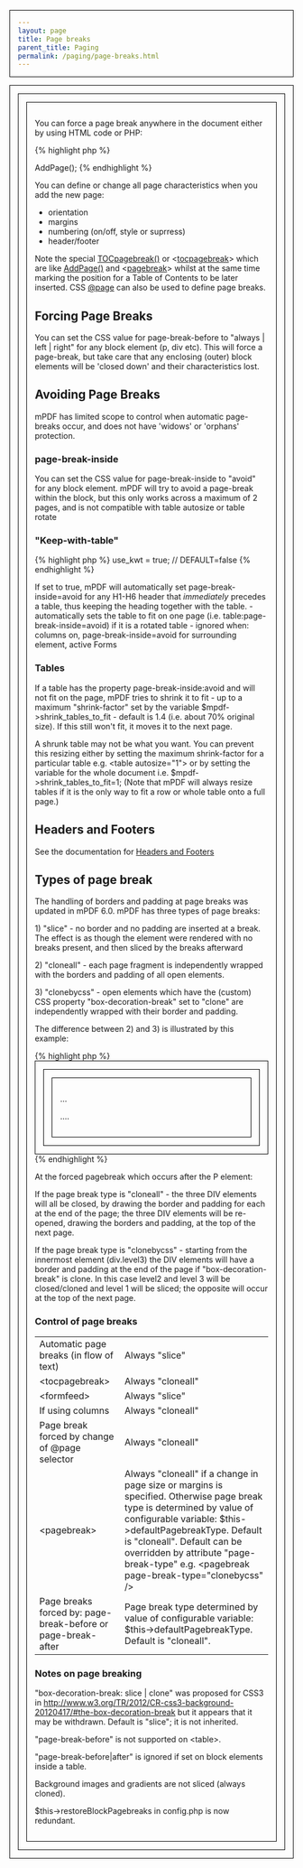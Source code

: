 ```yaml
---
layout: page
title: Page breaks
parent_title: Paging
permalink: /paging/page-breaks.html
---
```


<div id="bpmbook" class="bpmbook" style="direction:ltr;">
<div class="topic_user_field">
<div id="U0">
<p>You can force a page break anywhere in the document either by using HTML code or PHP:</p>

{% highlight php %}
<?php

$mpdf->AddPage();

<pagebreak />
{% endhighlight %}

<p>You can define or change all page characteristics when you add the new page:</p>
<ul>
<li>orientation</li>
<li>margins</li>
<li>numbering (on/off, style or suprress)</li>
<li>header/footer</li>
</ul>
<p>Note the special <a href="{{ "/reference/mpdf-functions/tocpagebreak.html" | prepend: site.baseurl }}">TOCpagebreak()</a> or &lt;<a href="{{ "/reference/html-control-tags/tocpagebreak.html" | prepend: site.baseurl }}">tocpagebreak</a>&gt; which are like <a href="{{ "/reference/mpdf-functions/addpage.html" | prepend: site.baseurl }}">AddPage()</a> and &lt;<a href="{{ "/reference/html-control-tags/pagebreak.html" | prepend: site.baseurl }}">pagebreak</a>&gt; whilst at the same time marking the position for a Table of Contents to be later inserted. CSS <a href="{{ "/paging/using-page.html" | prepend: site.baseurl }}">@page</a> can also be used to define page breaks.</p>
<h2>Forcing Page Breaks</h2>
<p>You can set the CSS value for <span class="parameter">page-break-before</span> to "always | left | right" for any block element (p, div etc). This will force a page-break, but take care that any enclosing (outer) block elements will be 'closed down' and their characteristics lost.</p>
<h2>Avoiding Page Breaks</h2>
<p>mPDF has limited scope to control when automatic page-breaks occur, and does not have 'widows' or 'orphans' protection.</p>
<h3>page-break-inside</h3>
<p>You can set the CSS value for <span class="parameter">page-break-inside</span> to "avoid" for any block element. mPDF will try to avoid a page-break within the block, but this only works across a maximum of 2 pages, and is not compatible with table autosize or table rotate</p>
<h3>"Keep-with-table"</h3>

{% highlight php %}
<?php

$mpdf->use_kwt = true;    // DEFAULT=false
{% endhighlight %}

<p>If set to true, mPDF will automatically set <span class="parameter">page-break-inside</span>=avoid for any H1-H6 header that <i>immediately</i> precedes a table, thus keeping the heading together with the table. 

- automatically sets the table to fit on one page (i.e. table:<span class="parameter">page-break-inside</span>=avoid) if it is a rotated table

- ignored when: columns on, <span class="parameter">page-break-inside</span>=avoid for surrounding element, active Forms</p>
<h3>Tables</h3>
<p>If a table has the property page-break-inside:avoid and will not fit on the page, mPDF tries to shrink it to fit - up to a maximum "shrink-factor" set by the variable $mpdf-&gt;shrink_tables_to_fit - default is 1.4 (i.e. about 70% original size). If this still won't fit, it moves it to the next page.</p>
<p>A shrunk table may not be what you want. You can prevent this resizing either by setting the maximum shrink-factor for a particular table e.g. &lt;table autosize="1"&gt; or by setting the variable for the whole document i.e. $mpdf-&gt;shrink_tables_to_fit=1;

(Note that mPDF will always resize tables if it is the only way to fit a row or whole table onto a full page.)</p>
<h2>Headers and Footers</h2>
<p>See the documentation for <a href="{{ "/headers-footers/headers-footers.html" | prepend: site.baseurl }}">Headers and Footers</a></p>
<h2>Types of page break</h2>
<p>The handling of borders and padding at page breaks was updated in mPDF 6.0. mPDF has three types of page breaks:</p>
<p>1) "slice" - no border and no padding are inserted at a break. The effect is as though the element were rendered with no breaks present, and then sliced by the breaks afterward</p>
<p>2) "cloneall" - each page fragment is independently wrapped with the borders and padding of all open elements.</p>
<p>3) "clonebycss" - open elements which have the (custom) CSS property "box-decoration-break" set to "clone" are independently wrapped with their border and padding.</p>
<p>The difference between 2) and 3) is illustrated by this example:</p>

{% highlight php %}
<style>

div { border: 1px solid black; padding: 1em; }

.level1 { box-decoration-break: slice; }

.level2 { box-decoration-break: clone; }

.level3 { box-decoration-break: clone; }

</style>

<div class="level1">

<div class="level2">

<div class="level3">

<p style="page-break-after:always">...</p>

<p>....</p>

</div>

</div>

</div>
{% endhighlight %}

<p>At the forced pagebreak which occurs after the P element:</p>
<p>If the page break type is "cloneall" - the three DIV elements will all be closed, by drawing the border and padding for each at the end of the page; the three DIV elements will be re-opened, drawing the borders and padding, at the top of the next page.</p>
<p>If the page break type is "clonebycss" - starting from the innermost element (div.level3) the DIV elements will have a border and padding at the end of the page if "box-decoration-break" is clone. In this case level2 and level 3 will be closed/cloned and level 1 will be sliced; the opposite will occur at the top of the next page.</p>
<h3>Control of page breaks</h3>
<table class="bpmTopic"> <tbody>
<tr>
<td>Automatic page breaks (in flow of text)</td>
<td>Always "slice"</td>
</tr>
<tr>
<td>&lt;tocpagebreak&gt;</td>
<td>Always "cloneall"</td>
</tr>
<tr>
<td>&lt;formfeed&gt;</td>
<td>Always "slice"</td>
</tr>
<tr>
<td>If using columns</td>
<td>Always "cloneall"</td>
</tr>
<tr>
<td>Page break forced by change of @page selector</td>
<td>Always "cloneall"</td>
</tr>
<tr>
<td>&lt;pagebreak&gt;</td>
<td>Always "cloneall" if a change in page size or margins is specified.

Otherwise page break type is determined by value of configurable variable: $this-&gt;defaultPagebreakType. Default is "cloneall".

Default can be overridden by attribute "page-break-type" e.g. &lt;pagebreak page-break-type="clonebycss" /&gt;</td>
</tr>
<tr>
<td>Page breaks forced by:

page-break-before or page-break-after</td>
<td>Page break type determined by value of configurable variable: $this-&gt;defaultPagebreakType. Default is "cloneall".</td>
</tr>
</tbody> </table>
<h3>Notes on page breaking</h3>
<p>"box-decoration-break: slice | clone" was proposed for CSS3 in <a href="http://www.w3.org/TR/2012/CR-css3-background-20120417/#the-box-decoration-break">http://www.w3.org/TR/2012/CR-css3-background-20120417/#the-box-decoration-break</a> but it appears that it may be withdrawn. Default is "slice"; it is not inherited.</p>
<p>"page-break-before" is not supported on &lt;table&gt;.</p>
<p>"page-break-before|after" is ignored if set on block elements inside a table.</p>
<p>Background images and gradients are not sliced (always cloned).</p>
<p>$this-&gt;restoreBlockPagebreaks in config.php is now redundant.</p>
</div>
</div>

